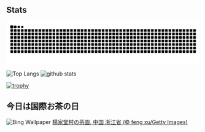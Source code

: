 ## Stats
<picture>
  <source media="(prefers-color-scheme: dark)" srcset="https://raw.githubusercontent.com/ba230t/ba230t/output/github-contribution-grid-snake-dark.svg">
  <source media="(prefers-color-scheme: light)" srcset="https://raw.githubusercontent.com/ba230t/ba230t/output/github-contribution-grid-snake.svg">
  <img alt="github contribution grid snake animation" src="https://raw.githubusercontent.com/ba230t/ba230t/output/github-contribution-grid-snake.svg">
</picture>

<p align="left">
  <img alt="Top Langs" height="150px" src="https://github-readme-stats.vercel.app/api/top-langs/?username=ba230t&layout=compact&theme=transparent" />
  <img alt="github stats" height="150px" src="https://github-readme-stats.vercel.app/api?username=ba230t&theme=transparent" />
</p>

[![trophy](https://github-profile-trophy.vercel.app/?username=ba230t&theme=transparent&column=7)](https://github.com/ryo-ma/github-profile-trophy)


<!-- Bing Wallpaper Start -->
## 今日は国際お茶の日
![Bing Wallpaper](https://www.bing.com/th?id=OHR.SongyangTeaGarden_JA-JP8102249895_1920x1080.jpg&rf=LaDigue_1920x1080.jpg&pid=hp)
[楊家堂村の茶園, 中国 浙江省 (© feng xu/Getty Images)](https://www.bing.com/search?q=%E6%A5%8A%E5%AE%B6%E5%A0%82%E6%9D%91%E3%81%AE%E8%8C%B6%E5%9C%92%2c+%E6%B5%99%E6%B1%9F%E7%9C%81&form=hpcapt&filters=HpDate%3a%2220250520_1500%22)
<!-- Bing Wallpaper End -->
